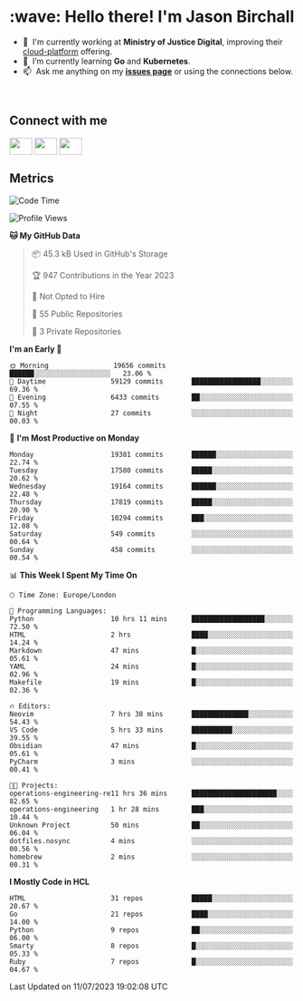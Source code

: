 <h1 align="left" id="jason-title">:wave: Hello there! I'm Jason Birchall</h1>

- :office: &nbsp;I'm currently working at **Ministry of Justice Digital**, improving their [cloud-platform](https://github.com/ministryofjustice/cloud-platform) offering.
- :seedling: &nbsp;I’m currently learning **Go** and **Kubernetes**.
- :mailbox: &nbsp;Ask me anything on my **[issues page]** or using the connections below.


<br>

<h2>Connect with me</h2>
<p>
<a href="https://twitter.com/jsonBirchall" target="blank"><img align="center" src="https://cdn.jsdelivr.net/npm/simple-icons@3.0.1/icons/twitter.svg" alt="" height="30" width="40" /></a>
<a href="https://keybase.io/json0" target="blank"><img align="center" src="https://cdn.jsdelivr.net/npm/simple-icons@3.0.1/icons/keybase.svg" alt="" height="30" width="40" /></a>
<a href="https://www.reddit.com/user/kakorate" target="blank"><img align="center" src="https://cdn.jsdelivr.net/npm/simple-icons@3.0.1/icons/reddit.svg" alt="" height="30" width="40" /></a>
</p>

<h2>Metrics</h2>

<!--START_SECTION:waka-->
![Code Time](http://img.shields.io/badge/Code%20Time-1%2C133%20hrs%2038%20mins-blue)

![Profile Views](http://img.shields.io/badge/Profile%20Views-0-blue)

**🐱 My GitHub Data** 

> 📦 45.3 kB Used in GitHub's Storage 
 > 
> 🏆 947 Contributions in the Year 2023
 > 
> 🚫 Not Opted to Hire
 > 
> 📜 55 Public Repositories 
 > 
> 🔑 3 Private Repositories 
 > 
**I'm an Early 🐤** 

```text
🌞 Morning                19656 commits       ██████░░░░░░░░░░░░░░░░░░░   23.06 % 
🌆 Daytime                59129 commits       █████████████████░░░░░░░░   69.36 % 
🌃 Evening                6433 commits        ██░░░░░░░░░░░░░░░░░░░░░░░   07.55 % 
🌙 Night                  27 commits          ░░░░░░░░░░░░░░░░░░░░░░░░░   00.03 % 
```
📅 **I'm Most Productive on Monday** 

```text
Monday                   19381 commits       ██████░░░░░░░░░░░░░░░░░░░   22.74 % 
Tuesday                  17580 commits       █████░░░░░░░░░░░░░░░░░░░░   20.62 % 
Wednesday                19164 commits       ██████░░░░░░░░░░░░░░░░░░░   22.48 % 
Thursday                 17819 commits       █████░░░░░░░░░░░░░░░░░░░░   20.90 % 
Friday                   10294 commits       ███░░░░░░░░░░░░░░░░░░░░░░   12.08 % 
Saturday                 549 commits         ░░░░░░░░░░░░░░░░░░░░░░░░░   00.64 % 
Sunday                   458 commits         ░░░░░░░░░░░░░░░░░░░░░░░░░   00.54 % 
```


📊 **This Week I Spent My Time On** 

```text
🕑︎ Time Zone: Europe/London

💬 Programming Languages: 
Python                   10 hrs 11 mins      ██████████████████░░░░░░░   72.50 % 
HTML                     2 hrs               ████░░░░░░░░░░░░░░░░░░░░░   14.24 % 
Markdown                 47 mins             █░░░░░░░░░░░░░░░░░░░░░░░░   05.61 % 
YAML                     24 mins             █░░░░░░░░░░░░░░░░░░░░░░░░   02.96 % 
Makefile                 19 mins             █░░░░░░░░░░░░░░░░░░░░░░░░   02.36 % 

🔥 Editors: 
Neovim                   7 hrs 38 mins       ██████████████░░░░░░░░░░░   54.43 % 
VS Code                  5 hrs 33 mins       ██████████░░░░░░░░░░░░░░░   39.55 % 
Obsidian                 47 mins             █░░░░░░░░░░░░░░░░░░░░░░░░   05.61 % 
PyCharm                  3 mins              ░░░░░░░░░░░░░░░░░░░░░░░░░   00.41 % 

🐱‍💻 Projects: 
operations-engineering-re11 hrs 36 mins      █████████████████████░░░░   82.65 % 
operations-engineering   1 hr 28 mins        ███░░░░░░░░░░░░░░░░░░░░░░   10.44 % 
Unknown Project          50 mins             ██░░░░░░░░░░░░░░░░░░░░░░░   06.04 % 
dotfiles.nosync          4 mins              ░░░░░░░░░░░░░░░░░░░░░░░░░   00.56 % 
homebrew                 2 mins              ░░░░░░░░░░░░░░░░░░░░░░░░░   00.31 % 
```

**I Mostly Code in HCL** 

```text
HTML                     31 repos            █████░░░░░░░░░░░░░░░░░░░░   20.67 % 
Go                       21 repos            ████░░░░░░░░░░░░░░░░░░░░░   14.00 % 
Python                   9 repos             ██░░░░░░░░░░░░░░░░░░░░░░░   06.00 % 
Smarty                   8 repos             █░░░░░░░░░░░░░░░░░░░░░░░░   05.33 % 
Ruby                     7 repos             █░░░░░░░░░░░░░░░░░░░░░░░░   04.67 % 
```




 Last Updated on 11/07/2023 19:02:08 UTC
<!--END_SECTION:waka-->

<!-- links -->

[issues page]: https://github.com/jasonBirchall/jasonBirchall/issues "jasonBirchall/issues"
